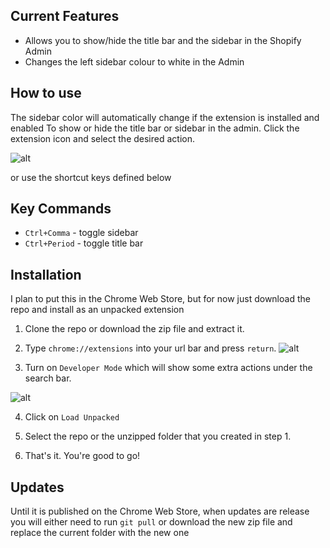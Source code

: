 ## Current Features
- Allows you to show/hide the title bar and the sidebar in the Shopify Admin
- Changes the left sidebar colour to white in the Admin

## How to use
The sidebar color will automatically change if the extension is installed and enabled
To show or hide the title bar or sidebar in the admin. Click the extension icon and select the desired action.

![alt](https://screenshot.click/Screen_Shot_2017-06-10_at_11.58.14_PM.jpg)

or use the shortcut keys defined below

## Key Commands
- `Ctrl+Comma` - toggle sidebar
- `Ctrl+Period` - toggle title bar

## Installation

I plan to put this in the Chrome Web Store, but for now just download the repo and install as an unpacked extension

1. Clone the repo or download the zip file and extract it.

2. Type `chrome://extensions` into your url bar and press `return`. ![alt](https://screenshot.click/10-55-pcupg-60pvl.jpg)

3. Turn on `Developer Mode` which will show some extra actions under the search bar.

![alt](https://screenshot.click/10-56-783gj-vm91g.jpg)

4. Click on `Load Unpacked`

5. Select the repo or the unzipped folder that you created in step 1.

6. That's it. You're good to go! 

## Updates
Until it is published on the Chrome Web Store, when updates are release you will either need to run `git pull` or download the new zip file and replace the current folder with the new one
